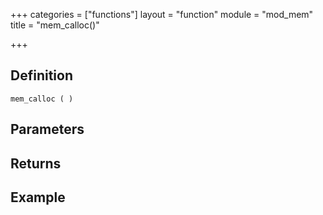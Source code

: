 +++
categories = ["functions"]
layout = "function"
module = "mod_mem"
title = "mem_calloc()"

+++

## Definition

    mem_calloc ( )

## Parameters

## Returns

## Example
